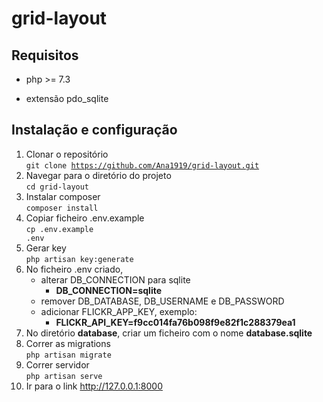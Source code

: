 # grid-layout

## Requisitos

- php >= 7.3

- extensão pdo_sqlite

## Instalação e configuração

1. Clonar o repositório <br>
<code>git clone https://github.com/Ana1919/grid-layout.git </code>
2. Navegar para o diretório do projeto <br>
<code>cd grid-layout </code>
3. Instalar composer <br>
<code>composer install </code>
4. Copiar ficheiro .env.example <br>
<code>cp .env.example .env</code>
5. Gerar key<br>
<code>php artisan key:generate</code>
6. No ficheiro .env criado, 
   - alterar DB_CONNECTION para sqlite<br>
     - **DB_CONNECTION=sqlite**<br>
   - remover DB_DATABASE, DB_USERNAME e DB_PASSWORD
   - adicionar FLICKR_APP_KEY, exemplo:<br>
     - **FLICKR_API_KEY=f9cc014fa76b098f9e82f1c288379ea1**
7. No diretório **database**, criar um ficheiro com o nome **database.sqlite** 
8. Correr as migrations<br>
   <code>php artisan migrate</code>
9. Correr servidor<br>
<code>php artisan serve</code>
10. Ir para o link http://127.0.0.1:8000
